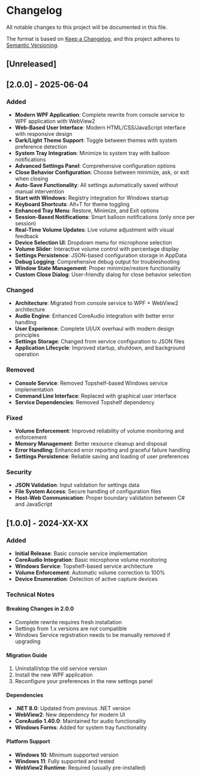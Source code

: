 # Changelog

All notable changes to this project will be documented in this file.

The format is based on [Keep a Changelog](https://keepachangelog.com/en/1.0.0/),
and this project adheres to [Semantic Versioning](https://semver.org/spec/v2.0.0.html).

## [Unreleased]

## [2.0.0] - 2025-06-04

### Added
- **Modern WPF Application**: Complete rewrite from console service to WPF application with WebView2
- **Web-Based User Interface**: Modern HTML/CSS/JavaScript interface with responsive design
- **Dark/Light Theme Support**: Toggle between themes with system preference detection
- **System Tray Integration**: Minimize to system tray with balloon notifications
- **Advanced Settings Panel**: Comprehensive configuration options
- **Close Behavior Configuration**: Choose between minimize, ask, or exit when closing
- **Auto-Save Functionality**: All settings automatically saved without manual intervention
- **Start with Windows**: Registry integration for Windows startup
- **Keyboard Shortcuts**: Alt+T for theme toggling
- **Enhanced Tray Menu**: Restore, Minimize, and Exit options
- **Session-Based Notifications**: Smart balloon notifications (only once per session)
- **Real-Time Volume Updates**: Live volume adjustment with visual feedback
- **Device Selection UI**: Dropdown menu for microphone selection
- **Volume Slider**: Interactive volume control with percentage display
- **Settings Persistence**: JSON-based configuration storage in AppData
- **Debug Logging**: Comprehensive debug output for troubleshooting
- **Window State Management**: Proper minimize/restore functionality
- **Custom Close Dialog**: User-friendly dialog for close behavior selection

### Changed
- **Architecture**: Migrated from console service to WPF + WebView2 architecture
- **Audio Engine**: Enhanced CoreAudio integration with better error handling
- **User Experience**: Complete UI/UX overhaul with modern design principles
- **Settings Storage**: Changed from service configuration to JSON files
- **Application Lifecycle**: Improved startup, shutdown, and background operation

### Removed
- **Console Service**: Removed Topshelf-based Windows service implementation
- **Command Line Interface**: Replaced with graphical user interface
- **Service Dependencies**: Removed Topshelf dependency

### Fixed
- **Volume Enforcement**: Improved reliability of volume monitoring and enforcement
- **Memory Management**: Better resource cleanup and disposal
- **Error Handling**: Enhanced error reporting and graceful failure handling
- **Settings Persistence**: Reliable saving and loading of user preferences

### Security
- **JSON Validation**: Input validation for settings data
- **File System Access**: Secure handling of configuration files
- **Host-Web Communication**: Proper boundary validation between C# and JavaScript

## [1.0.0] - 2024-XX-XX

### Added
- **Initial Release**: Basic console service implementation
- **CoreAudio Integration**: Basic microphone volume monitoring
- **Windows Service**: Topshelf-based service architecture
- **Volume Enforcement**: Automatic volume correction to 100%
- **Device Enumeration**: Detection of active capture devices

### Technical Notes

#### Breaking Changes in 2.0.0
- Complete rewrite requires fresh installation
- Settings from 1.x versions are not compatible
- Windows Service registration needs to be manually removed if upgrading

#### Migration Guide
1. Uninstall/stop the old service version
2. Install the new WPF application
3. Reconfigure your preferences in the new settings panel

#### Dependencies
- **.NET 8.0**: Updated from previous .NET version
- **WebView2**: New dependency for modern UI
- **CoreAudio 1.40.0**: Maintained for audio functionality
- **Windows Forms**: Added for system tray functionality

#### Platform Support
- **Windows 10**: Minimum supported version
- **Windows 11**: Fully supported and tested
- **WebView2 Runtime**: Required (usually pre-installed) 